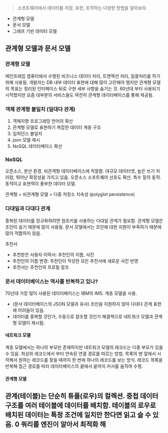 > 소프트웨어에서 데이터를 저장, 표현, 조작하는 다양한 방법을 알아보자.
- 관계형 모델
- 문서 모델
- 그래프 기반 데이터 모델


## 관계형 모델과 문서 모델

### 관계형 모델
메인프레임 컴퓨터에서 수행된 비즈니스 데이터 처리, 트랜잭션 처리, 일괄처리를 하기 위해 사용됨.
개발자는 DB 내부 데이터 표현에 대해 많이 고민해야 했지만 관계형 모델의 목표는 정리된 인터페이스 뒤로 구현 세부 사항을 숨기는 것.
60년대 부터 사용되기 시작했지만 요즘 대부분의 서비스들도 여전히 관계형 데이터베이스를 통해 제공됨.

### 객체 관계형 불일치 (일대다 관계)
1. 객체지향 프로그래밍 언어의 확산
2. 관계형 모델로 표현하기 복잡한 데이터 계층 구조
3. 임피던스 불일치
4. json 모델 제시
5. NoSQL 데이터베이스 확산

### NoSQL
오픈소스, 분산 환경, 비관계형 데이터베이스에 적절함.
대규모 데이터셋, 높은 쓰기 처리량, 뛰어난 확장성을 가지고 있음.
오픈소스 소프트웨어 선호도 확산.
특수 질의 동작.
동적이고 표현력이 풍부한 데이터 모델.

관계형 + 비관계형 모델 = 다중 저장소 지속성 (polyglot persistence)

### 다대일과 다대다 관계
중복된 데이터를 정규화하려면 참조키를 사용하는 다대일 관계가 필요함.
관게형 모델은 조인이 쉽기 때문에 많이 사용됨.
문서 모델에서는 조인에 대한 지원이 부족하기 때문에 많이 적합하지 않음.

추천서
- 추천받은 사용자 이력서: 추천인의 이름, 사진
- 추천인의 이름 변경: 추천인이 작성한 모든 추천서에 새로운 사진 반영
- 추천서는 추천인의 프로필 참조

### 문서 데이터베이스는 역사를 반복하고 있나?
70년대 가장 많이 사용된 데이터베이스는 IBM의 IMS.
계층 모델을 사용. 
- (문서 데이터베이스의 JSON 모델과 유사)
조인을 지원하지 않아 다대다 관계 표현에 어려움이 있음.
- 데이터를 중복할 것인가, 수동으로 참조할 것인가
해결책으로 네트워크 모델과 관계형 모델이 제시됨.
#### 네트워크 모델
계층 모델에서는 하나의 부모만 존재하지만 네트워크 모델의 레코드는 다중 부모가 있을 수 있음.
최상위 레코드에서 부터 연속된 연결 경로를 따르는 방법.
목록의 맨 앞에서 시작해서 원하는 레코드를 찾을 때까지 한 번에 하나의 레코드를 보는 방식.
레코드 목록을 반복해 접근 경로를 따라 데이터베이스의 끝에서 끝까지 커서를 움직여 수행.
#### 관계형 모델
관계(테이블)는 단순히 튜플(로우)의 컬렉션.
중첩 데이터 구조를 여러 테이블에 데이터를 배치함.
테이블의 로우로 배치된 데이터는 특정 조건에 일치만 한다면 읽고 슬 수 있음.
0
쿼리를 엔진이 알아서 최적화 해
- 

